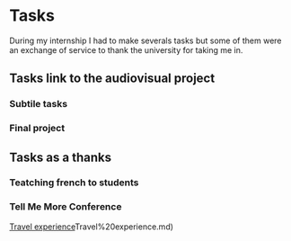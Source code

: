 # Tasks
During my internship I had to make severals tasks but some of them were an exchange of service to thank the university for taking me in. 
## Tasks link to the audiovisual project
### Subtile tasks
### Final project
## Tasks as a thanks 

### Teatching french to students
### Tell Me More Conference 
[Travel experience](https://github.com/acglaz/Internship-Luthiania/blob/main/3)Travel%20experience.md) 
